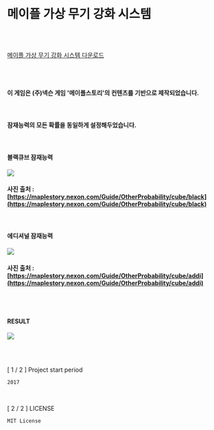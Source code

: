 # 메이플 가상 무기 강화 시스템

<br><br>

[메이플 가상 무기 강화 시스템 다운로드](https://github.com/ENNP/Maple/raw/v2.38.9/maple.exe)

<br><br>

#### 이 게임은 (주)넥슨 게임 '메이플스토리'의 컨텐츠를 기반으로 제작되었습니다.

<br>

#### 잠재능력의 모든 확률을 동일하게 설정해두었습니다.

<br>

#### 블랙큐브 잠재능력

![](https://github.com/ENNP/Maple/blob/main/maple.png)
#### 사진 출처 : [https://maplestory.nexon.com/Guide/OtherProbability/cube/black](https://maplestory.nexon.com/Guide/OtherProbability/cube/black)

<br>

#### 에디셔널 잠재능력

![](https://github.com/ENNP/Maple/blob/main/maple2.png)
#### 사진 출처 : [https://maplestory.nexon.com/Guide/OtherProbability/cube/addi](https://maplestory.nexon.com/Guide/OtherProbability/cube/addi)

<br><br>

#### RESULT

![](https://github.com/ENNP/Maple/blob/main/maple3.png)

<br><br>

[ 1 / 2 ] Project start period

    2017
    
<br>

[ 2 / 2 ] LICENSE

    MIT License

<br>
